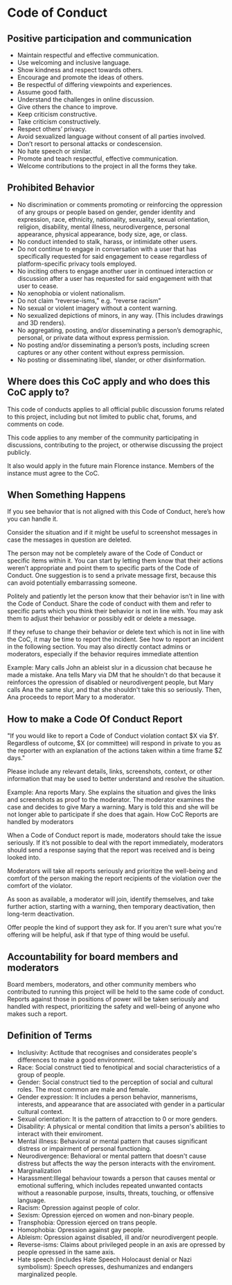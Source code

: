 # Code of Conduct

## Positive participation and communication

* Maintain respectful and effective communication.
* Use welcoming and inclusive language.
* Show kindness and respect towards others.
* Encourage and promote the ideas of others.
* Be respectful of differing viewpoints and experiences.
* Assume good faith.
* Understand the challenges in online discussion.
* Give others the chance to improve.
* Keep criticism constructive.
* Take criticism constructively.
* Respect others’ privacy.
* Avoid sexualized language without consent of all parties involved.
* Don’t resort to personal attacks or condescension.
* No hate speech or similar.
* Promote and teach respectful, effective communication.
* Welcome contributions to the project in all the forms they take.

## Prohibited Behavior

* No discrimination or comments promoting or reinforcing the oppression of any groups or people based on gender, gender identity and expression, race, ethnicity, nationality, sexuality, sexual orientation, religion, disability, mental illness, neurodivergence, personal appearance, physical appearance, body size, age, or class.
* No conduct intended to stalk, harass, or intimidate other users.
* Do not continue to engage in conversation with a user that has specifically requested for said engagement to cease regardless of platform-specific privacy tools employed.
* No inciting others to engage another user in continued interaction or discussion after a user has requested for said engagement with that user to cease.
* No xenophobia or violent nationalism.
* Do not claim “reverse-isms,” e.g. “reverse racism”
* No sexual or violent imagery without a content warning.
* No sexualized depictions of minors, in any way. (This includes drawings and 3D renders).
* No aggregating, posting, and/or disseminating a person’s demographic, personal, or private data without express permission.
* No posting and/or disseminating a person’s posts, including screen captures or any other content without express permission.
* No posting or disseminating libel, slander, or other disinformation.

## Where does this CoC apply and who does this CoC apply to?

This code of conducts applies to all official public discussion forums related to this project, including but not limited to public chat, forums, and comments on code.

This code applies to any member of the community participating in discussions, contributing to the project, or otherwise discussing the project publicly.

It also would apply in the future main Florence instance. Members of the instance must agree to the CoC.


## When Something Happens

If you see behavior that is not aligned with this Code of Conduct, here’s how you can handle it.

Consider the situation and if it might be useful to screenshot messages in case the messages in question are deleted.

The person may not be completely aware of the Code of Conduct or specific items within it. You can start by letting them know that their actions weren’t appropriate and point them to specific parts of the Code of Conduct. One suggestion is to send a private message first, because this can avoid potentially embarrassing someone.

Politely and patiently let the person know that their behavior isn’t in line with the Code of Conduct. Share the code of conduct with them and refer to specific parts which you think their behavior is not in line with. You may ask them to adjust their behavior or possibly edit or delete a message.

If they refuse to change their behavior or delete text which is not in line with the CoC, it may be time to report the incident. See how to report an incident in the following section. You may also directly contact admins or moderators, especially if the behavior requires immediate attention

Example: Mary calls John an ableist slur in a dicussion chat because he made a mistake. Ana tells Mary via DM that he shouldn't do that because it reinforces the opression of disabled or neurodivergent people, but Mary calls Ana the same slur, and that she shouldn't take this so seriously. Then, Ana proceeds to report Mary to a moderator.


## How to make a Code Of Conduct Report

"If you would like to report a Code of Conduct violation contact $X via $Y. Regardless of outcome, $X (or committee) will respond in private to you as the reporter with an explanation of the actions taken within a time frame $Z days."

Please include any relevant details, links, screenshots, context, or other information that may be used to better understand and resolve the situation.

Example: Ana reports Mary. She explains the situation and gives the links and screenshots as proof to the moderator. The moderator examines the case and decides to give Mary a warning. Mary is told this and she will be not longer able to participate if she does that again.
How CoC Reports are handled by moderators

When a Code of Conduct report is made, moderators should take the issue seriously. If it’s not possible to deal with the report immediately, moderators should send a response saying that the report was received and is being looked into.

Moderators will take all reports seriously and prioritize the well-being and comfort of the person making the report recipients of the violation over the comfort of the violator.

As soon as available, a moderator will join, identify themselves, and take further action, starting with a warning, then temporary deactivation, then long-term deactivation.

Offer people the kind of support they ask for. If you aren't sure what you're offering will be helpful, ask if that type of thing would be useful.


## Accountability for board members and moderators

Board members, moderators, and other community members who contributed to running this project will be held to the same code of conduct. Reports against those in positions of power will be taken seriously and handled with respect, prioritizing the safety and well-being of anyone who makes such a report.

## Definition of Terms

* Inclusivity: Actitude that recognises and considerates people's differences to make a good environment.
* Race: Social construct tied to fenotipical and social characteristics of a group of people.
* Gender: Social construct tied to the perception of social and cultural roles. The most common are male and female.
* Gender expression: It includes a person behavior, mannerisms, interests, and appearance that are associated with gender in a particular cultural context.
* Sexual orientation: It is the pattern of atracction to 0 or more genders.
* Disability: A physical or mental condition that limits a person's abilities to interact with their enviroment.
* Mental illness: Behavioral or mental pattern that causes significant distress or impairment of personal functioning.
* Neurodivergence: Behavioral or mental pattern that doesn't cause distress but affects the way the person interacts with the enviroment.
* Marginalization
* Harassment:Illegal behaviour towards a person that causes mental or emotional suffering, which includes repeated unwanted contacts without a reasonable purpose, insults, threats, touching, or offensive language.
* Racism: Opression against people of color.
* Sexism: Opression ejerced on women and non-binary people.
* Transphobia: Opression ejerced on trans people.
* Homophobia: Opression against gay people.
* Ableism: Opression against disabled, ill and/or neurodivergent people.
* Reverse-isms: Claims about privileged people in an axis are opressed by people opressed in the same axis.
* Hate speech (includes Hate Speech Holocaust denial or Nazi symbolism): Speech opresses, deshumanizes and endangers marginalized people.

